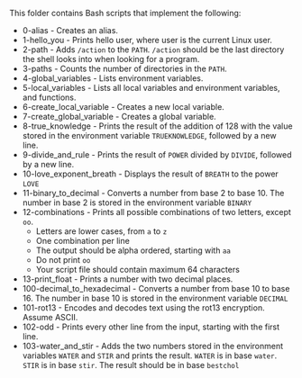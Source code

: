 This folder contains Bash scripts that implement the following:

- 0-alias - Creates an alias.
- 1-hello_you - Prints hello user, where user is the current Linux user.
- 2-path - Adds `/action` to the `PATH`. `/action` should be the last directory the shell looks into when looking for a program.
- 3-paths - Counts the number of directories in the `PATH`.
- 4-global_variables - Lists environment variables.
- 5-local_variables - Lists all local variables and environment variables, and functions.
- 6-create_local_variable - Creates a new local variable.
- 7-create_global_variable - Creates a global variable.
- 8-true_knowledge - Prints the result of the addition of 128 with the value stored in the environment variable `TRUEKNOWLEDGE`, followed by a new line.
- 9-divide_and_rule - Prints the result of `POWER` divided by `DIVIDE`, followed by a new line.
- 10-love_exponent_breath -  Displays the result of `BREATH` to the power `LOVE`
- 11-binary_to_decimal - Converts a number from base 2 to base 10. The number in base 2 is stored in the environment variable `BINARY`
- 12-combinations -  Prints all possible combinations of two letters, except `oo`.
  - Letters are lower cases, from `a` to `z`
  - One combination per line
  - The output should be alpha ordered, starting with `aa`
  - Do not print `oo`
  - Your script file should contain maximum 64 characters
 - 13-print_float - Prints a number with two decimal places.
 - 100-decimal_to_hexadecimal - Converts a number from base 10 to base 16. The number in base 10 is stored in the environment variable `DECIMAL`
 - 101-rot13 - Encodes and decodes text using the rot13 encryption. Assume ASCII.
 - 102-odd - Prints every other line from the input, starting with the first line.
 - 103-water_and_stir -  Adds the two numbers stored in the environment variables `WATER` and `STIR` and prints the result. `WATER` is in base `water`. `STIR` is in base `stir`. The result should be in base `bestchol`

